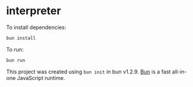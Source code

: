 # interpreter

To install dependencies:

```bash
bun install
```

To run:

```bash
bun run 
```

This project was created using `bun init` in bun v1.2.9. [Bun](https://bun.sh) is a fast all-in-one JavaScript runtime.
